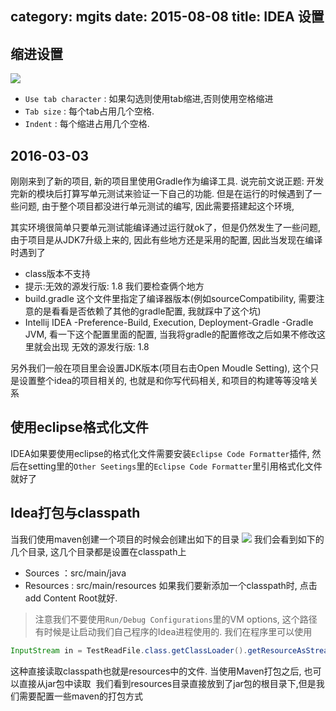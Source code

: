 category: mgits
date: 2015-08-08
title: IDEA 设置
---

## 缩进设置
![](https://raw.githubusercontent.com/ming15/blog-website/images/other/idea_indent.jpg)
* `Use tab character` : 如果勾选则使用tab缩进,否则使用空格缩进
* `Tab size` : 每个tab占用几个空格.
* `Indent` : 每个缩进占用几个空格.

## 2016-03-03
刚刚来到了新的项目, 新的项目里使用Gradle作为编译工具.  说完前文说正题: 开发完新的模块后打算写单元测试来验证一下自己的功能. 但是在运行的时候遇到了一些问题, 由于整个项目都没进行单元测试的编写, 因此需要搭建起这个环境,

其实环境很简单只要单元测试能编译通过运行就ok了，但是仍然发生了一些问题,由于项目是从JDK7升级上来的, 因此有些地方还是采用的配置, 因此当发现在编译时遇到了
* class版本不支持
* 提示:无效的源发行版: 1.8
我们要检查俩个地方
* build.gradle 这个文件里指定了编译器版本(例如sourceCompatibility, 需要注意的是看看是否依赖了其他的gradle配置, 我就踩中了这个坑)
* Intellij IDEA -Preference-Build, Execution, Deployment-Gradle -Gradle JVM, 看一下这个配置里面的配置, 当我将gradle的配置修改之后如果不修改这里就会出现  无效的源发行版: 1.8

另外我们一般在项目里会设置JDK版本(项目右击Open Moudle Setting), 这个只是设置整个idea的项目相关的, 也就是和你写代码相关, 和项目的构建等等没啥关系

## 使用eclipse格式化文件
IDEA如果要使用eclipse的格式化文件需要安装`Eclipse Code Formatter`插件, 然后在setting里的`Other Seetings`里的`Eclipse Code Formatter`里引用格式化文件就好了

## Idea打包与classpath
当我们使用maven创建一个项目的时候会创建出如下的目录
![](https://raw.githubusercontent.com/ming15/blog-website/images/other/idea%20classpath.png)
我们会看到如下的几个目录, 这几个目录都是设置在classpath上
* Sources ：src/main/java
* Resources : src/main/resources
如果我们要新添加一个classpath时, 点击add Content Root就好. 
> 注意我们不要使用`Run/Debug Configurations`里的VM options, 这个路径有时候是让启动我们自己程序的Idea进程使用的.
我们在程序里可以使用
```java
InputStream in = TestReadFile.class.getClassLoader().getResourceAsStream("./mybatis-config.xml");
```
这种直接读取classpath也就是resources中的文件. 当使用Maven打包之后, 也可以直接从jar包中读取
![]()
我们看到resources目录直接放到了jar包的根目录下,但是我们需要配置一些maven的打包方式
```xml

```
